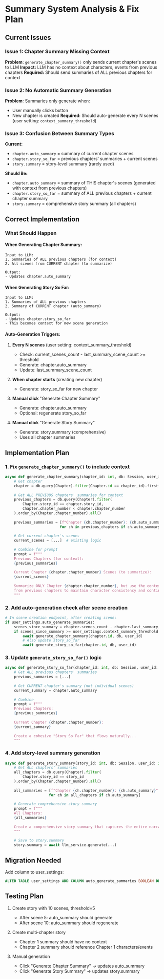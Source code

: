 # Summary System Analysis & Fix Plan

## Current Issues

### Issue 1: Chapter Summary Missing Context
**Problem:** `generate_chapter_summary()` only sends current chapter's scenes to LLM
**Impact:** LLM has no context about characters, events from previous chapters
**Required:** Should send summaries of ALL previous chapters for context

### Issue 2: No Automatic Summary Generation
**Problem:** Summaries only generate when:
- User manually clicks button
- New chapter is created
**Required:** Should auto-generate every N scenes (user setting: `context_summary_threshold`)

### Issue 3: Confusion Between Summary Types
**Current:**
- `chapter.auto_summary` = summary of current chapter scenes
- `chapter.story_so_far` = previous chapters' summaries + current scenes
- `story.summary` = story-level summary (rarely used)

**Should Be:**
- `chapter.auto_summary` = summary of THIS chapter's scenes (generated with context from previous chapters)
- `chapter.story_so_far` = summary of ALL previous chapters + current chapter summary
- `story.summary` = comprehensive story summary (all chapters)

## Correct Implementation

### What Should Happen

#### When Generating Chapter Summary:
```
Input to LLM:
1. Summaries of ALL previous chapters (for context)
2. All scenes from CURRENT chapter (to summarize)

Output:
- Updates chapter.auto_summary
```

#### When Generating Story So Far:
```
Input to LLM:
1. Summaries of ALL previous chapters
2. Summary of CURRENT chapter (auto_summary)

Output:
- Updates chapter.story_so_far
- This becomes context for new scene generation
```

#### Auto-Generation Triggers:
1. **Every N scenes** (user setting: context_summary_threshold)
   - Check: current_scenes_count - last_summary_scene_count >= threshold
   - Generate: chapter.auto_summary
   - Update: last_summary_scene_count

2. **When chapter starts** (creating new chapter)
   - Generate: story_so_far for new chapter

3. **Manual click** "Generate Chapter Summary"
   - Generate: chapter.auto_summary
   - Optional: regenerate story_so_far

4. **Manual click** "Generate Story Summary"  
   - Generate: story.summary (comprehensive)
   - Uses all chapter summaries

## Implementation Plan

### 1. Fix `generate_chapter_summary()` to include context
```python
async def generate_chapter_summary(chapter_id: int, db: Session, user_id: int) -> str:
    # Get chapter
    chapter = db.query(Chapter).filter(Chapter.id == chapter_id).first()
    
    # Get ALL PREVIOUS chapters' summaries for context
    previous_chapters = db.query(Chapter).filter(
        Chapter.story_id == chapter.story_id,
        Chapter.chapter_number < chapter.chapter_number
    ).order_by(Chapter.chapter_number).all()
    
    previous_summaries = [f"Chapter {ch.chapter_number}: {ch.auto_summary}" 
                         for ch in previous_chapters if ch.auto_summary]
    
    # Get current chapter's scenes
    current_scenes = [...]  # existing logic
    
    # Combine for prompt
    prompt = f"""
    Previous Chapters (for context):
    {previous_summaries}
    
    Current Chapter {chapter.chapter_number} Scenes (to summarize):
    {current_scenes}
    
    Summarize ONLY Chapter {chapter.chapter_number}, but use the context 
    from previous chapters to maintain character consistency and continuity.
    """
```

### 2. Add auto-generation check after scene creation
```python
# In scene creation endpoint, after creating scene:
if user_settings.auto_generate_summaries:
    scenes_since_summary = chapter.scenes_count - chapter.last_summary_scene_count
    if scenes_since_summary >= user_settings.context_summary_threshold:
        await generate_chapter_summary(chapter.id, db, user_id)
        # Also update story_so_far
        await generate_story_so_far(chapter.id, db, user_id)
```

### 3. Update `generate_story_so_far()` logic
```python
async def generate_story_so_far(chapter_id: int, db: Session, user_id: int) -> str:
    # Get ALL previous chapters' summaries
    previous_summaries = [...]
    
    # Get CURRENT chapter's summary (not individual scenes)
    current_summary = chapter.auto_summary
    
    # Combine
    prompt = f"""
    Previous Chapters:
    {previous_summaries}
    
    Current Chapter {chapter.chapter_number}:
    {current_summary}
    
    Create a cohesive "Story So Far" that flows naturally...
    """
```

### 4. Add story-level summary generation
```python
async def generate_story_summary(story_id: int, db: Session, user_id: int) -> str:
    # Get ALL chapters' summaries
    all_chapters = db.query(Chapter).filter(
        Chapter.story_id == story_id
    ).order_by(Chapter.chapter_number).all()
    
    all_summaries = [f"Chapter {ch.chapter_number}: {ch.auto_summary}"
                    for ch in all_chapters if ch.auto_summary]
    
    # Generate comprehensive story summary
    prompt = f"""
    All Chapters:
    {all_summaries}
    
    Create a comprehensive story summary that captures the entire narrative...
    """
    
    # Save to story.summary
    story.summary = await llm_service.generate(...)
```

## Migration Needed

Add column to user_settings:
```sql
ALTER TABLE user_settings ADD COLUMN auto_generate_summaries BOOLEAN DEFAULT TRUE;
```

## Testing Plan

1. Create story with 10 scenes, threshold=5
   - After scene 5: auto_summary should generate
   - After scene 10: auto_summary should regenerate
   
2. Create multi-chapter story
   - Chapter 1 summary should have no context
   - Chapter 2 summary should reference Chapter 1 characters/events
   
3. Manual generation
   - Click "Generate Chapter Summary" → updates auto_summary
   - Click "Generate Story Summary" → updates story.summary
